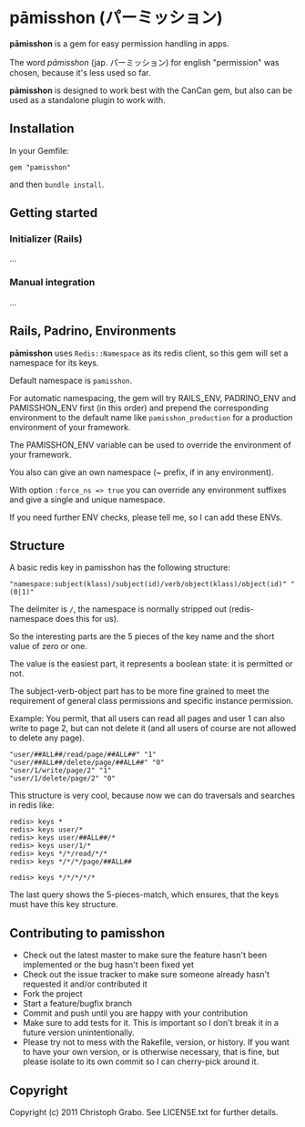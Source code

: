 # **pāmisshon** (パーミッション)

**pāmisshon** is a gem for easy permission handling in apps.

The word _pāmisshon_ (jap. パーミッション) for english "permission" was chosen, because it's less used so far.

**pāmisshon** is designed to work best with the CanCan gem, but also can be used as a standalone plugin to work with.

## Installation

In your Gemfile:

    gem "pamisshon"

and then `bundle install`.

## Getting started

### Initializer (Rails)

…

### Manual integration

…

## Rails, Padrino, Environments

**pāmisshon** uses `Redis::Namespace` as its redis client, so this gem will set a namespace for its keys.

Default namespace is `pamisshon`.

For automatic namespacing, the gem will try RAILS_ENV, PADRINO_ENV and PAMISSHON_ENV first (in this order) and prepend the corresponding environment to the default name like `pamisshon_production` for a production environment of your framework.

The PAMISSHON_ENV variable can be used to override the environment of your framework.

You also can give an own namespace (~ prefix, if in any environment).

With option `:force_ns => true` you can override any environment suffixes and give a single and unique namespace.

If you need further ENV checks, please tell me, so I can add these ENVs.

## Structure

A basic redis key in pamisshon has the following structure:

    "namespace:subject(klass)/subject(id)/verb/object(klass)/object(id)" "(0|1)"
    
The delimiter is `/`, the namespace is normally stripped out (redis-namespace does this for us).

So the interesting parts are the 5 pieces of the key name and the short value of zero or one.

The value is the easiest part, it represents a boolean state: it is permitted or not.

The subject-verb-object part has to be more fine grained to meet the requirement of general class permissions and specific instance permission.

Example: You permit, that all users can read all pages and user 1 can also write to page 2, but can not delete it (and all users of course are not allowed to delete any page).

    "user/##ALL##/read/page/##ALL##" "1"
    "user/##ALL##/delete/page/##ALL##" "0"
    "user/1/write/page/2" "1"
    "user/1/delete/page/2" "0"

This structure is very cool, because now we can do traversals and searches in redis like:

    redis> keys *
    redis> keys user/*
    redis> keys user/##ALL##/*
    redis> keys user/1/*
    redis> keys */*/read/*/*
    redis> keys */*/*/page/##ALL##
    
    redis> keys */*/*/*/*

The last query shows the 5-pieces-match, which ensures, that the keys must have this key structure.

## Contributing to pamisshon
 
* Check out the latest master to make sure the feature hasn't been implemented or the bug hasn't been fixed yet
* Check out the issue tracker to make sure someone already hasn't requested it and/or contributed it
* Fork the project
* Start a feature/bugfix branch
* Commit and push until you are happy with your contribution
* Make sure to add tests for it. This is important so I don't break it in a future version unintentionally.
* Please try not to mess with the Rakefile, version, or history. If you want to have your own version, or is otherwise necessary, that is fine, but please isolate to its own commit so I can cherry-pick around it.

## Copyright

Copyright (c) 2011 Christoph Grabo. See LICENSE.txt for
further details.

